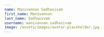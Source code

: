 ```yaml
---
name: Manivannan Sadhasivam
first_name: Manivannan
last_name: Sadhasivam
username: manivannan.sadhasivam
image: /assets/images/avatar-placeholder.jpg
---
```

